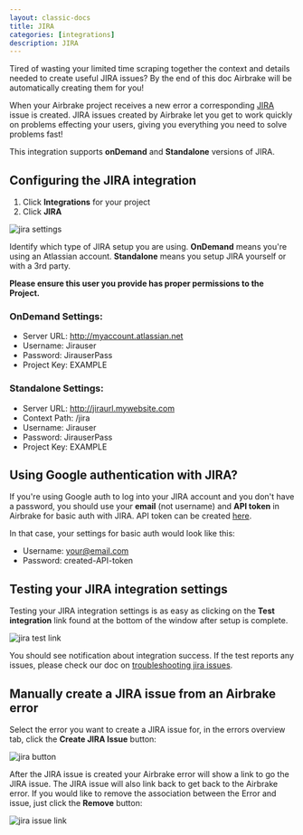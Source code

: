 ```yaml
---
layout: classic-docs
title: JIRA
categories: [integrations]
description: JIRA
---
```



Tired of wasting your limited time scraping together the context and
details needed to create useful JIRA issues? By the end of this doc Airbrake
will be automatically creating them for you!

When your Airbrake project receives a new error a corresponding
[JIRA](http://www.atlassian.com/software/jira/overview) issue is created.
JIRA issues created by Airbrake let you get to work quickly on
problems effecting your users, giving you everything you need to solve problems
fast!

This integration supports **onDemand** and **Standalone** versions of JIRA.

## Configuring the JIRA integration

1. Click **Integrations** for your project
2. Click **JIRA**

![jira settings](/docs/assets/img/docs/integrations/jira_settings.png)

Identify which type of JIRA setup you are using. **OnDemand** means you're using an
Atlassian account. **Standalone** means you setup JIRA yourself or with a 3rd
party.

**Please ensure this user you provide has proper permissions to the Project.**

### OnDemand Settings:
- Server URL: http://myaccount.atlassian.net
- Username: Jirauser
- Password: JirauserPass
- Project Key: EXAMPLE

### Standalone Settings:
- Server URL: http://jiraurl.mywebsite.com
- Context Path: /jira
- Username: Jirauser
- Password: JirauserPass
- Project Key: EXAMPLE

## Using Google authentication with JIRA?

If you're using Google auth to log into your JIRA account and you don't
have a password, you should use your **email** (not username) and **API token**
in Airbrake for basic auth with JIRA. API token can be created [here](https://id.atlassian.com/manage/api-tokens).

In that case, your settings for basic auth would look like this:
- Username: your@email.com
- Password: created-API-token

## Testing your JIRA integration settings

Testing your JIRA integration settings is as easy as clicking on the **Test
integration** link found at the bottom of the window after setup is complete.

![jira test link](/docs/assets/img/docs/integrations/jira_testing.png)

You should see notification about integration success.
If the test reports any issues, please check our doc on [troubleshooting jira issues](/docs/integrations/troubleshooting-jira-issues).

## Manually create a JIRA issue from an Airbrake error

Select the error you want to create a JIRA issue for, in the errors overview
tab, click the **Create JIRA Issue** button:

![jira button](/docs/assets/img/docs/integrations/jira_button.png)

After the JIRA issue is created your Airbrake error will show a link to go the
JIRA issue. The JIRA issue will also link back to get back to the Airbrake error.
If you would like to remove the association between the Error and issue, just
click the **Remove** button:

![jira issue link](/docs/assets/img/docs/integrations/jira_issue_link.png)
